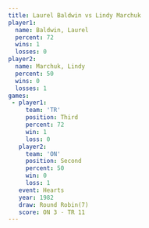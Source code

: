 ```yaml
---
title: Laurel Baldwin vs Lindy Marchuk
player1:               
  name: Baldwin, Laurel
  percent: 72          
  wins: 1              
  losses: 0            
player2:               
  name: Marchuk, Lindy 
  percent: 50          
  wins: 0              
  losses: 1            
games:
 - player1:         
     team: 'TR'     
     position: Third
     percent: 72    
     win: 1         
     loss: 0        
   player2:          
     team: 'ON'      
     position: Second
     percent: 50     
     win: 0          
     loss: 1         
   event: Hearts       
   year: 1982          
   draw: Round Robin(7)
   score: ON 3 - TR 11 
---
```

